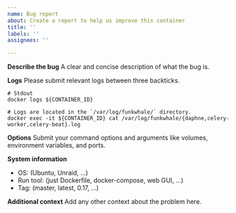 ```yaml
---
name: Bug report
about: Create a report to help us improve this container
title: ''
labels: ''
assignees: ''

---
```


**Describe the bug**
A clear and concise description of what the bug is.

**Logs**
Please submit relevant logs between three backticks.

```
# Stdout
docker logs ${CONTAINER_ID}

# Logs are located in the `/var/log/funkwhale/` directory.
docker exec -it ${CONTAINER_ID} cat /var/log/funkwhale/{daphne,celery-worker,celery-beat}.log
```

**Options**
Submit your command options and arguments like volumes, environment variables, and ports.

**System information**
 - OS: (Ubuntu, Unraid, ...)
 - Run tool: (just Dockerfile, docker-compose, web GUI, ...)
 - Tag: (master, latest, 0.17, ...)

**Additional context**
Add any other context about the problem here.
